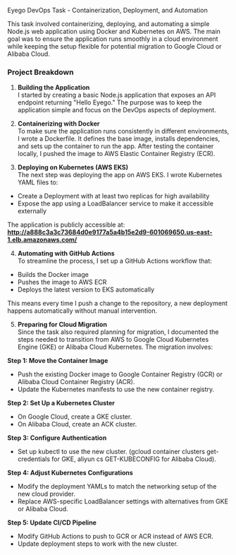 Eyego DevOps Task - Containerization, Deployment, and Automation  

This task involved containerizing, deploying, and automating a simple Node.js web application using Docker and Kubernetes on AWS. The main goal was to ensure the application runs smoothly in a cloud environment while keeping the setup flexible for potential migration to Google Cloud or Alibaba Cloud.  

### Project Breakdown  

1. **Building the Application**  
I started by creating a basic Node.js application that exposes an API endpoint returning "Hello Eyego." The purpose was to keep the application simple and focus on the DevOps aspects of deployment.  

2. **Containerizing with Docker**  
To make sure the application runs consistently in different environments, I wrote a Dockerfile. It defines the base image, installs dependencies, and sets up the container to run the app. After testing the container locally, I pushed the image to AWS Elastic Container Registry (ECR).  

3. **Deploying on Kubernetes (AWS EKS)**  
The next step was deploying the app on AWS EKS. I wrote Kubernetes YAML files to:  
- Create a Deployment with at least two replicas for high availability  
- Expose the app using a LoadBalancer service to make it accessible externally  

The application is publicly accessible at:  
**http://a888c3a3c73684d0e9177a5a4b15e2d9-601069650.us-east-1.elb.amazonaws.com/**  

4. **Automating with GitHub Actions**  
To streamline the process, I set up a GitHub Actions workflow that:  
- Builds the Docker image  
- Pushes the image to AWS ECR  
- Deploys the latest version to EKS automatically  

This means every time I push a change to the repository, a new deployment happens automatically without manual intervention.  

5. **Preparing for Cloud Migration**  
Since the task also required planning for migration, I documented the steps needed to transition from AWS to Google Cloud Kubernetes Engine (GKE) or Alibaba Cloud Kubernetes. The migration involves:  

**Step 1: Move the Container Image**  
- Push the existing Docker image to Google Container Registry (GCR) or Alibaba Cloud Container Registry (ACR).  
- Update the Kubernetes manifests to use the new container registry.  

**Step 2: Set Up a Kubernetes Cluster**  
- On Google Cloud, create a GKE cluster.  
- On Alibaba Cloud, create an ACK cluster.  

**Step 3: Configure Authentication**  
- Set up kubectl to use the new cluster. (gcloud container clusters get-credentials for GKE, aliyun cs GET-KUBECONFIG for Alibaba Cloud).  

**Step 4: Adjust Kubernetes Configurations**  
- Modify the deployment YAMLs to match the networking setup of the new cloud provider.  
- Replace AWS-specific LoadBalancer settings with alternatives from GKE or Alibaba Cloud.  

**Step 5: Update CI/CD Pipeline**  
- Modify GitHub Actions to push to GCR or ACR instead of AWS ECR.  
- Update deployment steps to work with the new cluster.  


